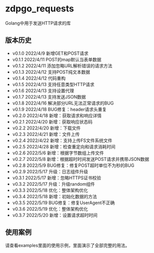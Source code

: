 # zdpgo_requests

Golang中用于发送HTTP请求的库

## 版本历史

- v0.1.0 2022/4/9 新增GET和POST请求
- v0.1.1 2022/4/11 POST的map默认当表单数据
- v0.1.2 2022/4/11 添加忽略URL解析错误的请求方法
- v0.1.3 2022/4/12 支持POST纯文本数据
- v0.1.4 2022/4/12 代码重构
- v0.1.5 2022/4/13 支持任意类型HTTP请求
- v0.1.6 2022/4/13 支持设置代理
- v0.1.7 2022/4/13 支持发送JSON数据
- v0.1.8 2022/4/16 解决部分URL无法正常请求的BUG
- v0.1.9 2022/4/18 BUG修复：header请求头重复
- v0.2.0 2022/4/18 新增：获取请求和响应详情
- v0.2.1 2022/4/20 新增：获取响应状态码
- v0.2.2 2022/4/20 新增：下载文件
- v0.2.3 2022/4/21 新增：文件上传
- v0.2.4 2022/4/22 新增：支持上传FS文件系统文件
- v0.2.5 2022/4/28 新增：检查重定向和请求消耗时间
- v0.2.6 2022/5/6 新增：根据字节数组上传文件
- v0.2.7 2022/5/8 新增：根据超时时间发送POST请求并携带JSON数据
- v0.2.8 2022/5/9 BUG修复：修复POST超时单位不为秒的BUG
- v0.2.9 2022/5/17 升级：日志组件升级
- v0.3.1 2022/5/17 新增：忽略HTTPS证书校验
- v0.3.2 2022/5/17 升级：升级random组件
- v0.3.3 2022/5/18 优化：整体架构优化
- v0.3.4 2022/5/18 新增：初始化数据的方法
- v0.3.5 2022/5/19 BUG修复：修复UserAgent不正确
- v0.3.6 2022/5/19 优化：整体架构优化
- v0.3.7 2022/5/20 新增：设置请求超时时间

## 使用案例

请查看examples里面的使用示例，里面演示了全部完整的用法。

